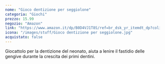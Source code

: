```yaml
---
nome: "Gioco dentizione per seggiolone"
categoria: "Giochi"
prezzo: 15.99
negozio: "Amazon"
link: "https://www.amazon.it/dp/B0D4VJ1T8S/ref=br_dsk_yr_itemdt_dp?colid=3QGQUT8WCNDK0&coliid=IDLNYEY5ORI4Q&th=1"
icona: "/images/stuff/Gioco dentizione per seggiolone.jpg"
acquistato: false
---
```


Giocattolo per la dentizione del neonato, aiuta a lenire il fastidio delle gengive durante la crescita dei primi dentini.

